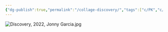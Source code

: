 ```yaml
---
{"dg-publish":true,"permalink":"/collage-discovery/","tags":["c/PK","c/hand","c/red","c/woman","c/face","c/fence","c/white","c/2022"],"created":"2024-01-17T12:11:28.199-05:00","updated":"2024-01-22T14:14:28.956-05:00"}
---
```



![Discovery, 2022, Jonny Garcia.jpg](/img/user/MEDIA/Discovery,%202022,%20Jonny%20Garcia.jpg)
